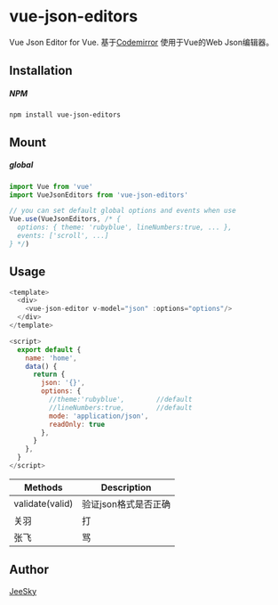 # vue-json-editors

Vue Json Editor for Vue.
基于[Codemirror](https://www.baidu.com) 使用于Vue的Web Json编辑器。 

## Installation
##### NPM
```shell
npm install vue-json-editors
```

## Mount
##### global
```js
import Vue from 'vue'
import VueJsonEditors from 'vue-json-editors'

// you can set default global options and events when use
Vue.use(VueJsonEditors, /* { 
  options: { theme: 'rubyblue', lineNumbers:true, ... },
  events: ['scroll', ...]
} */)
```

## Usage
```js
<template>
  <div>
    <vue-json-editor v-model="json" :options="options"/>
  </div>
</template>

<script>
  export default {
    name: 'home',
    data() {
      return {
        json: '{}',
        options: {
          //theme:'rubyblue',        //default
          //lineNumbers:true,        //default
          mode: 'application/json',
          readOnly: true
        },
      }
    },
  }
</script>
```

Methods | Description 
-|-----
validate(valid)|验证json格式是否正确
关羽|打
张飞|骂



## Author
[JeeSky](https://github.com/JeeSky)

